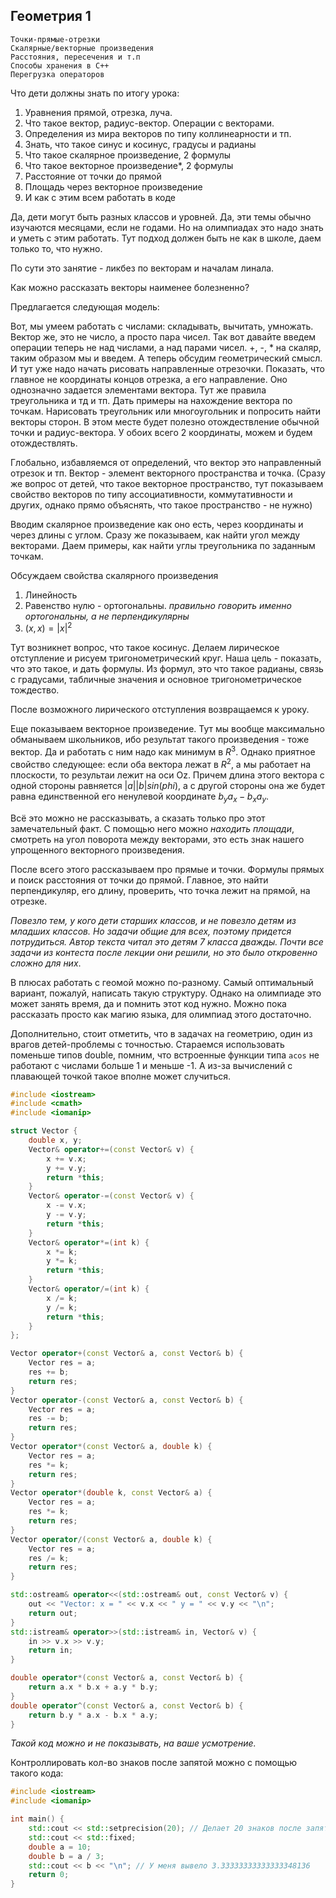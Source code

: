 ## Геометрия 1
```
Точки-прямые-отрезки
Скалярные/векторные произведения
Расстояния, пересечения и т.п
Способы хранения в С++
Перегрузка операторов
```

Что дети должны знать по итогу урока:

1. Уравнения прямой, отрезка, луча.
2. Что такое вектор, радиус-вектор. Операции с векторами.
3. Определения из мира векторов по типу коллинеарности и тп.
4. Знать, что такое синус и косинус, градусы и радианы
5. Что такое скалярное произведение, 2 формулы
6. Что такое векторное произведение*, 2 формулы
7. Расстояние от точки до прямой
8. Площадь через векторное произведение
9. И как с этим всем работать в коде

Да, дети могут быть разных классов и уровней. Да, эти темы обычно изучаются месяцами, если не годами. Но на олимпиадах это надо знать и уметь с этим работать. Тут подход должен быть не как в школе, даем только то, что нужно.

По сути это занятие - ликбез по векторам и началам линала.

Как можно рассказать векторы наименее болезненно?

Предлагается следующая модель:

Вот, мы умеем работать с числами: складывать, вычитать, умножать. Вектор же, это не число, а просто пара чисел. Так вот давайте введем операции теперь не над числами, а над парами чисел. +, -, * на скаляр, таким образом мы и введем. А теперь обсудим геометрический смысл. И тут уже надо начать рисовать направленные отрезочки. Показать, что главное не координаты концов отрезка, а его направление. Оно однозначно задается элементами вектора. Тут же правила треугольника и тд и тп. Дать примеры на нахождение вектора по точкам. Нарисовать треугольник или многоугольник и попросить найти векторы сторон. В этом месте будет полезно отождествление обычной точки и радиус-вектора. У обоих всего 2 координаты, можем и будем отождествлять.

Глобально, избавляемся от определений, что вектор это направленный отрезок и тп. Вектор - элемент векторного пространства и точка. (Сразу же вопрос от детей, что такое векторное пространство, тут показываем свойство векторов по типу ассоциативности, коммутативности и других, однако прямо объяснять, что такое пространство - не нужно)

Вводим скалярное произведение как оно есть, через координаты и через длины с углом. Сразу же показываем, как найти угол между векторами. Даем примеры, как найти углы треугольника по заданным точкам.

Обсуждаем свойства скалярного произведения

1. Линейность
2. Равенство нулю - ортогональны. _правильно говорить именно ортогональны, а не перпендикулярны_
3. $(x, x) = |x|^{2}$

Тут возникнет вопрос, что такое косинус. Делаем лирическое отступление и рисуем тригонометрический круг. Наша цель -  показать, что это такое, и дать формулы. Из формул, это что такое радианы, связь с градусами, табличные значения и основное тригонометрическое тождество.

После возможного лирического отступления возвращаемся к уроку.

Еще показываем векторное произведение. Тут мы вообще максимально обманываем школьников, ибо результат такого произведения - тоже вектор. Да и работать с ним надо как минимум в $R^3$. Однако приятное свойство следующее: если оба вектора лежат в $R^2$, а мы работает на плоскости, то результаи лежит на оси Oz. Причем длина этого вектора с одной стороны равняется $|a||b|sin(phi)$, а с другой стороны она же будет равна единственной его ненулевой координате $b_y a_x - b_x a_y$.

Всё это можно не рассказывать, а сказать только про этот замечательный факт. С помощью него можно _находить площади_, смотреть на угол поворота между векторами, это есть знак нашего упрощенного векторного произведения.

После всего этого рассказываем про прямые и точки. Формулы прямых и поиск расстояния от точки до прямой. Главное, это найти перпендикуляр, его длину, проверить, что точка лежит на прямой, на отрезке.

_Повезло тем, у кого дети старших классов, и не повезло детям из младших классов. Но задачи общие для всех, поэтому придется потрудиться. Автор текста читал это детям 7 класса дважды. Почти все задачи из контеста после лекции они решили, но это было откровенно сложно для них_.

В плюсах работать с геомой можно по-разному. Самый оптимальный вариант, пожалуй, написать такую структуру. Однако на олимпиаде это может занять время, да и помнить этот код нужно. Можно пока рассказать просто как магию языка, для олимпиад этого достаточно.

Дополнительно, стоит отметить, что в задачах на геометрию, один из врагов детей-проблемы с точностью. Стараемся использовать поменьше типов double, помним, что встроенные функции типа `acos` не работают с числами больше 1 и меньше -1. А из-за вычислений с плавающей точкой такое вполне может случиться.

```c++
#include <iostream>
#include <cmath>
#include <iomanip>

struct Vector {
    double x, y;
    Vector& operator+=(const Vector& v) {
        x += v.x;
        y += v.y;
        return *this;
    }
    Vector& operator-=(const Vector& v) {
        x -= v.x;
        y -= v.y;
        return *this;
    }
    Vector& operator*=(int k) {
        x *= k;
        y *= k;
        return *this;
    }
    Vector& operator/=(int k) {
        x /= k;
        y /= k;
        return *this;
    }
};

Vector operator+(const Vector& a, const Vector& b) {
    Vector res = a;
    res += b;
    return res;
}
Vector operator-(const Vector& a, const Vector& b) {
    Vector res = a;
    res -= b;
    return res;
}
Vector operator*(const Vector& a, double k) {
    Vector res = a;
    res *= k;
    return res;
}
Vector operator*(double k, const Vector& a) {
    Vector res = a;
    res *= k;
    return res;
}
Vector operator/(const Vector& a, double k) {
    Vector res = a;
    res /= k;
    return res;
}

std::ostream& operator<<(std::ostream& out, const Vector& v) {
    out << "Vector: x = " << v.x << " y = " << v.y << "\n";
    return out;
}
std::istream& operator>>(std::istream& in, Vector& v) {
    in >> v.x >> v.y;
    return in;
}

double operator*(const Vector& a, const Vector& b) {
    return a.x * b.x + a.y * b.y;
}
double operator^(const Vector& a, const Vector& b) {
    return b.y * a.x - b.x * a.y;
}
```

_Такой код можно и не показывать, на ваше усмотрение._

Контроллировать кол-во знаков после запятой можно с помощью такого кода:

```c++
#include <iostream>
#include <iomanip>

int main() {
    std::cout << std::setprecision(20); // Делает 20 знаков после запятой
    std::cout << std::fixed;
    double a = 10;
    double b = a / 3;
    std::cout << b << "\n"; // У меня вывело 3.33333333333333348136
    return 0;
}
```
